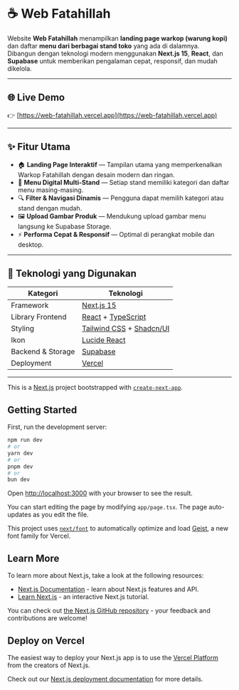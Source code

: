 # ☕ Web Fatahillah

Website **Web Fatahillah** menampilkan **landing page warkop (warung kopi)** dan daftar **menu dari berbagai stand toko** yang ada di dalamnya.  
Dibangun dengan teknologi modern menggunakan **Next.js 15**, **React**, dan **Supabase** untuk memberikan pengalaman cepat, responsif, dan mudah dikelola.

---

## 🌐 Live Demo
👉 [https://web-fatahillah.vercel.app](https://web-fatahillah.vercel.app)

---

## ✨ Fitur Utama

- 🏠 **Landing Page Interaktif** — Tampilan utama yang memperkenalkan Warkop Fatahillah dengan desain modern dan ringan.  
- 🍴 **Menu Digital Multi-Stand** — Setiap stand memiliki kategori dan daftar menu masing-masing.  
- 🔍 **Filter & Navigasi Dinamis** — Pengguna dapat memilih kategori atau stand dengan mudah.  
- 🖼️ **Upload Gambar Produk** — Mendukung upload gambar menu langsung ke Supabase Storage.  
- ⚡ **Performa Cepat & Responsif** — Optimal di perangkat mobile dan desktop.  

---

## 🧰 Teknologi yang Digunakan

| Kategori | Teknologi |
|-----------|------------|
| Framework | [Next.js 15](https://nextjs.org/) |
| Library Frontend | [React](https://react.dev/) + [TypeScript](https://www.typescriptlang.org/) |
| Styling | [Tailwind CSS](https://tailwindcss.com/) + [Shadcn/UI](https://ui.shadcn.com/) |
| Ikon | [Lucide React](https://lucide.dev/) |
| Backend & Storage | [Supabase](https://supabase.com/) |
| Deployment | [Vercel](https://vercel.com/) |

---

This is a [Next.js](https://nextjs.org) project bootstrapped with [`create-next-app`](https://nextjs.org/docs/app/api-reference/cli/create-next-app).

## Getting Started

First, run the development server:

```bash
npm run dev
# or
yarn dev
# or
pnpm dev
# or
bun dev
```

Open [http://localhost:3000](http://localhost:3000) with your browser to see the result.

You can start editing the page by modifying `app/page.tsx`. The page auto-updates as you edit the file.

This project uses [`next/font`](https://nextjs.org/docs/app/building-your-application/optimizing/fonts) to automatically optimize and load [Geist](https://vercel.com/font), a new font family for Vercel.

## Learn More

To learn more about Next.js, take a look at the following resources:

- [Next.js Documentation](https://nextjs.org/docs) - learn about Next.js features and API.
- [Learn Next.js](https://nextjs.org/learn) - an interactive Next.js tutorial.

You can check out [the Next.js GitHub repository](https://github.com/vercel/next.js) - your feedback and contributions are welcome!

## Deploy on Vercel

The easiest way to deploy your Next.js app is to use the [Vercel Platform](https://vercel.com/new?utm_medium=default-template&filter=next.js&utm_source=create-next-app&utm_campaign=create-next-app-readme) from the creators of Next.js.

Check out our [Next.js deployment documentation](https://nextjs.org/docs/app/building-your-application/deploying) for more details.
